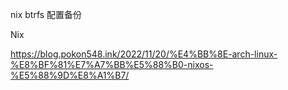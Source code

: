 nix
btrfs
配置备份

Nix

https://blog.pokon548.ink/2022/11/20/%E4%BB%8E-arch-linux-%E8%BF%81%E7%A7%BB%E5%88%B0-nixos-%E5%88%9D%E8%A1%B7/